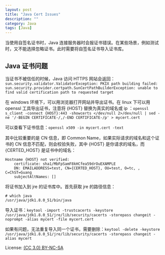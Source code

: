 ```yaml
---
layout: post
title: "Java Cert Issues"
description: ""
category: Java
tags: [Java]
---
```


当使用自签名证书时，Java 连接服务器时会报证书错误。在某些场景，例如测试时，又不能选择忽略证书。此时需要将自签名证书导入证书库。

## Java 证书问题

当证书不被信任的时候，Java 访问 HTTPS 网站会返回：`sun.security.validator.ValidatorException: PKIX path building failed: sun.security.provider.certpath.SunCertPathBuilderException: unable to find valid certification path to requested target`

在 windows 环境下，可以用浏览器打开网站并导出证书。在 linux 下可以用 openssl 工具导出证书，注意将 {HOST} 替换为真实的域名或 ip ：`openssl s_client -connect {HOST}:443 -showcerts </dev/null 2>/dev/null | sed -ne '/-BEGIN CERTIFICATE-/,/-END CERTIFICATE-/p' > mycert.cert`

可以查看下证书信息：`openssl x509 -in mycert.cert -text`

其中比较重要的是 CN 信息，即 Common Name，如果实际请求的域名和这个证书的 CN 信息不匹配，则会校验失败，其中 {HOST} 是你请求的域名，而 {CERTED\_HOST} 是证书中的域名：

```
Hostname {HOST} not verified:
    certificate: sha1/MbFpSamF8kHCfea59drOuEXAMPLE
    DN: EMAILADDRESS=test, CN={CERTED_HOST}, OU=test, O=tc, , C=ChST=Guang
    subjectAltNames: []
```

将证书加入到 jre 的证书库中。首先获取 jre 的路径信息：

```
# which java
/usr/java/jdk1.8.0_51/bin/java
```

导入证书：`keytool -import -trustcacerts -keystore /usr/java/jdk1.8.0_51/jre/lib/security/cacerts -storepass changeit -noprompt -alias mycert -file mycert.cert`

如果有问题，无法重复导入同一个证书，需要删除：`keytool -delete -keystore /usr/java/jdk1.8.0_51/jre/lib/security/cacerts -storepass changeit -alias mycert`

License: [(CC 3.0) BY-NC-SA](http://creativecommons.org/licenses/by-nc-sa/3.0/)

